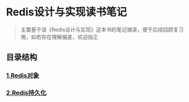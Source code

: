 # Redis设计与实现读书笔记

> 主要基于读《Redis设计与实现》这本书的笔记摘录，便于后续回顾复习用，如若存在理解偏差，欢迎指正

## 目录结构

### [1.Redis对象](https://github.com/zhongqinzhen/RedisNote/blob/master/1.Redis%E5%AF%B9%E8%B1%A1.md)

### [2.Redis持久化](https://github.com/zhongqinzhen/RedisNote/blob/master/2.Redis%E6%8C%81%E4%B9%85%E5%8C%96.md)

